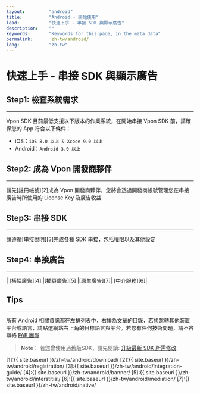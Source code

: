 ```yaml
---
layout:         "android"
title:          "Android - 開始使用"
lead:           "快速上手 - 串接 SDK 與顯示廣告"
description:    ""
keywords:       "Keywords for this page, in the meta data"
permalink:       zh-tw/android/
lang:           "zh-tw"
---
```


# 快速上手 - 串接 SDK 與顯示廣告


## Step1: 檢查系統需求
---
Vpon SDK 目前最低支援以下版本的作業系統，在開始串接 Vpon SDK 前，請確保您的 App 符合以下條件：

* iOS：`iOS 8.0 以上 & Xcode 9.0 以上`
* Android：`Android 3.0 以上`

## Step2: 成為 Vpon 開發商夥伴
---
請先[註冊帳號][2]成為 Vpon 開發商夥伴，您將會透過開發商帳號管理您在串接廣告時所使用的 License Key 及廣告收益

## Step3: 串接 SDK
---
請遵循[串接說明][3]完成各種 SDK 串接，包括權限以及其他設定

## Step4: 串接廣告
---

| [橫幅廣告][4]  |[插頁廣告][5] |[原生廣告][7]| [中介服務][6]|


## Tips
---
所有 Android 相關資訊都在左排列表中，右排為文章的目錄，若想跳轉其他裝置平台或語言，請點選網站右上角的目標語言與平台。若您有任何技術問題，請不吝聯絡 [FAE 團隊](mailto:fae@vpon.com)

> **Note**： 若您曾使用過舊版SDK，請先閱讀: [升級最新 SDK 所需修改](../../zh-tw/android/latest-news/update-to-SDK4_5_1+/)


[1]:{{ site.baseurl }}/zh-tw/android/download/
[2]:{{ site.baseurl }}/zh-tw/android/registration/
[3]:{{ site.baseurl }}/zh-tw/android/integration-guide/
[4]:{{ site.baseurl }}/zh-tw/android/banner/
[5]:{{ site.baseurl }}/zh-tw/android/interstitial/
[6]:{{ site.baseurl }}/zh-tw/android/mediation/
[7]:{{ site.baseurl }}/zh-tw/android/native/